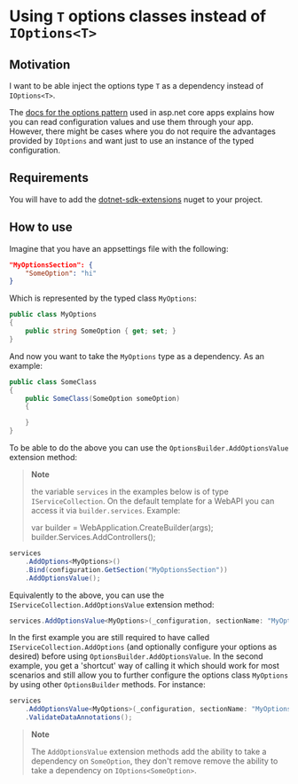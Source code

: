 ﻿# Using `T` options classes instead of `IOptions<T>`

## Motivation

I want to be able inject the options type `T` as a dependency instead of `IOptions<T>`.

The [docs for the options pattern](https://docs.microsoft.com/en-us/aspnet/core/fundamentals/configuration/options) used in asp.net core apps explains how you can read configuration values and use them through your app. However, there might be cases where you do not require the advantages provided by `IOptions` and want just to use an instance of the typed configuration.

## Requirements

You will have to add the [dotnet-sdk-extensions](https://www.nuget.org/packages/dotnet-sdk-extensions) nuget to your project.

## How to use

Imagine that you have an appsettings file with the following:

```json
"MyOptionsSection": {
    "SomeOption": "hi"
}
```

Which is represented by the typed class `MyOptions`:

```csharp
public class MyOptions
{
    public string SomeOption { get; set; }
}
```

And now you want to take the `MyOptions` type as a dependency. As an example:

```csharp
public class SomeClass
{
    public SomeClass(SomeOption someOption)
    {

    }
}
```

To be able to do the above you can use the `OptionsBuilder.AddOptionsValue` extension method:

> **Note**
>
> the variable `services` in the examples below is of type `IServiceCollection`. On the default template
> for a WebAPI you can access it via `builder.services`. Example:
>
> var builder = WebApplication.CreateBuilder(args); </br>
> builder.Services.AddControllers();
>


```csharp
services
    .AddOptions<MyOptions>()
    .Bind(configuration.GetSection("MyOptionsSection"))
    .AddOptionsValue();
```

Equivalently to the above, you can use the `IServiceCollection.AddOptionsValue` extension method:

```csharp
services.AddOptionsValue<MyOptions>(_configuration, sectionName: "MyOptionsSection");
```

In the first example you are still required to have called `IServiceCollection.AddOptions` (and optionally configure your options as desired) before using `OptionsBuilder.AddOptionsValue`. In the second example, you get a 'shortcut' way of calling it which should work for most scenarios and still allow you to further configure the options class `MyOptions` by using other `OptionsBuilder` methods. For instance:

```csharp
services
    .AddOptionsValue<MyOptions>(_configuration, sectionName: "MyOptionsSection")
    .ValidateDataAnnotations();
```

> **Note**
>
> The `AddOptionsValue` extension methods add the ability to take a dependency on `SomeOption`, they don't remove remove the ability to take a dependency on `IOptions<SomeOption>`.
>
